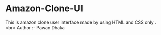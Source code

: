 # Amazon-Clone-UI
This is amazon clone user interface made by using HTML and CSS only . &lt;br> Author :- Pawan Dhaka
